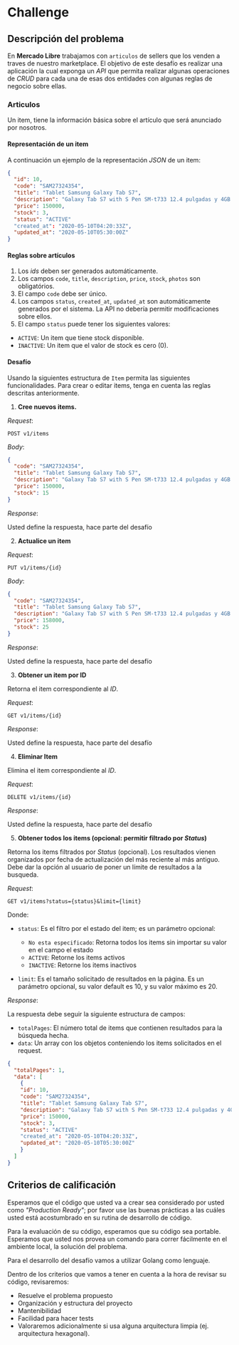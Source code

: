 # Challenge

## Descripción del problema

En **Mercado Libre** trabajamos con `articulos` de sellers que los venden a traves de nuestro marketplace. El objetivo de este desafío es realizar una aplicación la cual exponga un _API_ que permita realizar algunas operaciones de _CRUD_ para cada una de esas dos entidades con algunas reglas de negocio sobre ellas.

### Articulos

Un item, tiene la información básica sobre el artículo que será anunciado por nosotros.

#### Representación de un item

A continuación un ejemplo de la representación _JSON_ de un item:

```json
{
  "id": 10,
  "code": "SAM27324354",
  "title": "Tablet Samsung Galaxy Tab S7",
  "description": "Galaxy Tab S7 with S Pen SM-t733 12.4 pulgadas y 4GB de memoria RAM",
  "price": 150000,
  "stock": 3,
  "status": "ACTIVE"
  "created_at": "2020-05-10T04:20:33Z",
  "updated_at": "2020-05-10T05:30:00Z"
}
```

#### Reglas sobre artículos

1. Los _ids_ deben ser generados automáticamente.
2. Los campos `code`, `title`, `description`, `price`, `stock`, `photos` son obligatórios.
3. El campo `code` debe ser único.
4. Los campos `status`, `created_at`, `updated_at` son automáticamente generados por el sistema. La API no debería permitir modificaciones sobre ellos.
5. El campo `status` puede tener los siguientes valores:

- `ACTIVE`: Un item que tiene stock disponible.
- `INACTIVE`: Un item que el valor de stock es cero (0).

#### Desafío

Usando la siguientes estructura de `Item` permita las siguientes funcionalidades. Para crear o editar items, tenga en cuenta las reglas descritas anteriormente.

1. **Cree nuevos items.**

_Request_:

```
POST v1/items
```

_Body_:

```json
{
  "code": "SAM27324354",
  "title": "Tablet Samsung Galaxy Tab S7",
  "description": "Galaxy Tab S7 with S Pen SM-t733 12.4 pulgadas y 4GB de memoria RAM",
  "price": 150000,
  "stock": 15
}
```

_Response_:

Usted define la respuesta, hace parte del desafío

2. **Actualice un item**

_Request_:

```
PUT v1/items/{id}
```

_Body_:

```json
{
  "code": "SAM27324354",
  "title": "Tablet Samsung Galaxy Tab S7",
  "description": "Galaxy Tab S7 with S Pen SM-t733 12.4 pulgadas y 4GB de memoria RAM",
  "price": 158000,
  "stock": 25
}
```

_Response_:

Usted define la respuesta, hace parte del desafío

3. **Obtener un item por ID**

Retorna el item correspondiente al _ID_.

_Request_:

```
GET v1/items/{id}
```

_Response_:

Usted define la respuesta, hace parte del desafío

4. **Eliminar Item**

Elimina el item correspondiente al _ID_.

_Request_:

```
DELETE v1/items/{id}
```

_Response_:

Usted define la respuesta, hace parte del desafío

5. **Obtener todos los items (opcional: permitir filtrado por _Status_)**

Retorna los items filtrados por _Status_ (opcional). Los resultados vienen organizados por fecha de actualización del más reciente al más antiguo. Debe dar la opción al usuario de poner un límite de resultados a la busqueda.

_Request_:

```
GET v1/items?status={status}&limit={limit}
```

Donde:

- `status`: Es el filtro por el estado del item; es un parámetro opcional:

  - `No esta especificado`: Retorna todos los items sin importar su valor en el campo el estado
  - `ACTIVE`: Retorne los items activos
  - `INACTIVE`: Retorne los items inactivos

- `limit`: Es el tamaño solicitado de resultados en la página. Es un parámetro opcional, su valor default es 10, y su valor máximo es 20.

_Response_:

La respuesta debe seguir la siguiente estructura de campos:

- `totalPages`: El número total de items que contienen resultados para la búsqueda hecha.
- `data`: Un array con los objetos conteniendo los items solicitados en el request.

```json
{
  "totalPages": 1,
  "data": [
    {
    "id": 10,
    "code": "SAM27324354",
    "title": "Tablet Samsung Galaxy Tab S7",
    "description": "Galaxy Tab S7 with S Pen SM-t733 12.4 pulgadas y 4GB de memoria RAM",
    "price": 150000,
    "stock": 3,
    "status": "ACTIVE"
    "created_at": "2020-05-10T04:20:33Z",
    "updated_at": "2020-05-10T05:30:00Z"
    }
  ]
}
```

## Criterios de calificación

Esperamos que el código que usted va a crear sea considerado por usted como _"Production Ready"_; por favor use las buenas prácticas a las cuáles usted está acostumbrado en su rutina de desarrollo de código.

Para la evaluación de su código, esperamos que su código sea portable. Esperamos que usted nos provea un comando para correr fácilmente en el ambiente local, la solución del problema.

Para el desarrollo del desafío vamos a utilizar Golang como lenguaje.

Dentro de los criterios que vamos a tener en cuenta a la hora de revisar su código, revisaremos:

- Resuelve el problema propuesto
- Organización y estructura del proyecto
- Mantenibilidad
- Facilidad para hacer tests
- Valoraremos adicionalmente si usa alguna arquitectura limpia (ej. arquitectura hexagonal).


